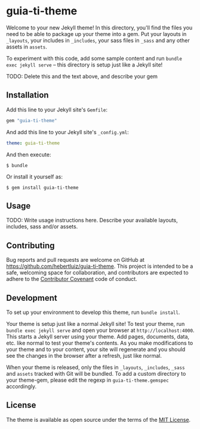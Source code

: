 # guia-ti-theme

Welcome to your new Jekyll theme! In this directory, you'll find the files you need to be able to package up your theme into a gem. Put your layouts in `_layouts`, your includes in `_includes`, your sass files in `_sass` and any other assets in `assets`.

To experiment with this code, add some sample content and run `bundle exec jekyll serve` – this directory is setup just like a Jekyll site!

TODO: Delete this and the text above, and describe your gem


## Installation

Add this line to your Jekyll site's `Gemfile`:

```ruby
gem "guia-ti-theme"
```

And add this line to your Jekyll site's `_config.yml`:

```yaml
theme: guia-ti-theme
```

And then execute:

    $ bundle

Or install it yourself as:

    $ gem install guia-ti-theme

## Usage

TODO: Write usage instructions here. Describe your available layouts, includes, sass and/or assets.

## Contributing

Bug reports and pull requests are welcome on GitHub at https://github.com/hebertluiz/guia-ti-theme. This project is intended to be a safe, welcoming space for collaboration, and contributors are expected to adhere to the [Contributor Covenant](http://contributor-covenant.org) code of conduct.

## Development

To set up your environment to develop this theme, run `bundle install`.

Your theme is setup just like a normal Jekyll site! To test your theme, run `bundle exec jekyll serve` and open your browser at `http://localhost:4000`. This starts a Jekyll server using your theme. Add pages, documents, data, etc. like normal to test your theme's contents. As you make modifications to your theme and to your content, your site will regenerate and you should see the changes in the browser after a refresh, just like normal.

When your theme is released, only the files in `_layouts`, `_includes`, `_sass` and `assets` tracked with Git will be bundled.
To add a custom directory to your theme-gem, please edit the regexp in `guia-ti-theme.gemspec` accordingly.

## License

The theme is available as open source under the terms of the [MIT License](https://opensource.org/licenses/MIT).


